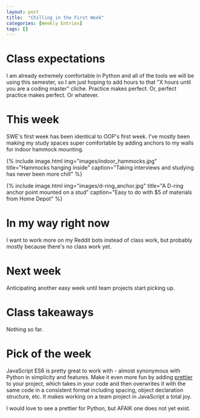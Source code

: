 ```yaml
---
layout: post
title:  "Chilling in the First Week"
categories: [Weekly Entries]
tags: []
---
```


# Class expectations

I am already extremely comfortable in Python and all of the tools we will be using this semester, so I am just hoping to add hours to that "X hours until you are a coding master" cliche. Practice makes perfect. Or, perfect practice makes perfect. Or whatever.

# This week

SWE's first week has been identical to OOP's first week. I've mostly been making my study spaces super comfortable by adding anchors to my walls for indoor hammock mounting.

{% include image.html img="images/indoor_hammocks.jpg" title="Hammocks hanging inside" caption="Taking interviews and studying has never been more chill" %}

{% include image.html img="images/d-ring_anchor.jpg" title="A D-ring anchor point mounted on a stud" caption="Easy to do with $5 of materials from Home Depot" %}

# In my way right now

I want to work more on my Reddit bots instead of class work, but probably mostly because there's no class work yet.

# Next week

Anticipating another easy week until team projects start picking up.

# Class takeaways

Nothing so far.

# Pick of the week

JavaScript ES6 is pretty great to work with - almost synonymous with Python in simplicity and features. Make it even more fun by adding [prettier](https://github.com/prettier/prettier) to your project, which takes in your code and then overwrites it with the same code in a consistent format including spacing, object declaration structure, etc. It makes working on a team project in JavaScript a total joy.

I would love to see a prettier for Python, but AFAIK one does not yet exist.